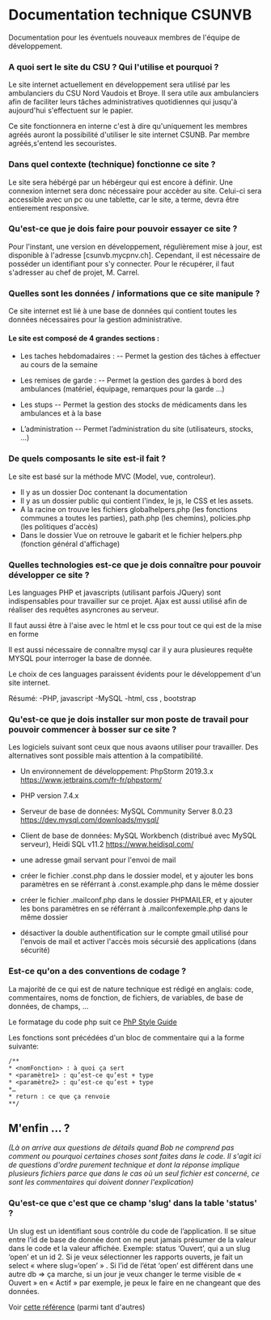 # Documentation technique CSUNVB

Documentation pour les éventuels nouveaux membres de l'équipe de développement. 

### A quoi sert le site du CSU ? Qui l'utilise et pourquoi ?

Le site internet actuellement en développement sera utilisé par les ambulanciers du CSU Nord Vaudois et Broye.
Il sera utile aux ambulanciers afin de faciliter leurs tâches administratives quotidiennes qui jusqu'à aujourd'hui s'effectuent sur le papier.

Ce site fonctionnera en interne c'est à dire qu'uniquement les membres agréés auront la possibilité d'utiliser le site internet CSUNB. Par membre agréés,s'entend les secouristes.

### Dans quel contexte (technique) fonctionne ce site ?

Le site sera hébérgé par un hébérgeur qui est encore à définir. Une connexion internet sera donc nécessaire pour accèder au site. Celui-ci sera accessible avec un pc ou une tablette, car le site, a terme, devra être entierement responsive.

### Qu'est-ce que je dois faire pour pouvoir essayer ce site ?

Pour l'instant, une version en développement, régulièrement mise à jour,  est disponible à l'adresse [csunvb.mycpnv.ch]. Cependant, il est nécessaire de posséder un identifiant pour s'y connecter. Pour le récupérer, il faut s'adresser au chef de projet, M. Carrel.

### Quelles sont les données / informations que ce site manipule ?

Ce site internet est lié à une base de données qui contient toutes les données nécessaires pour la gestion administrative.
#### Le site est composé de 4 grandes sections :

- Les taches hebdomadaires :
-- Permet la gestion des tâches à effectuer au cours de la semaine


- Les remises de garde : 
-- Permet la gestion des gardes à bord des ambulances (matériel, équipage, remarques pour la garde ...)


- Les stups
-- Permet la gestion des stocks de médicaments dans les ambulances et à la base

- L’administration
-- Permet l’administration du site (utilisateurs, stocks, …)


### De quels composants le site est-il fait ? 

Le site est basé sur la méthode MVC (Model, vue, controleur).
- Il y as un dossier Doc contenant la documentation
- Il y as un dossier public qui contient l'index, le js, le CSS et les assets.
- A la racine on trouve les fichiers globalhelpers.php (les fonctions communes a toutes les parties), path.php (les chemins), policies.php (les politiques d'accès)
- Dans le dossier Vue on retrouve le gabarit et le fichier helpers.php (fonction général d'affichage)

### Quelles technologies est-ce que je dois connaître pour pouvoir développer ce site ? 

Les languages PHP et javascripts (utilisant parfois JQuery) sont indispensables pour travailler sur ce projet.
Ajax est aussi utilisé afin de réaliser des requêtes asyncrones au serveur.

Il faut aussi être à l'aise avec le html et le css pour tout ce qui est de la mise en forme

Il est aussi nécessaire de connaître mysql car il y aura plusieures requête MYSQL pour interroger la base de donnée.

Le choix de ces languages paraissent évidents pour le développement d'un site internet.

Résumé:
-PHP, javascript
-MySQL
-html, css , bootstrap




### Qu'est-ce que je dois installer sur mon poste de travail pour pouvoir commencer à bosser sur ce site ?
Les logiciels suivant sont ceux que nous avaons utiliser pour travailler. Des alternatives sont possible mais attention à la compatibilité.


- Un environnement de développement: PhpStorm 2019.3.x https://www.jetbrains.com/fr-fr/phpstorm/
- PHP version 7.4.x
- Serveur de base de données: MySQL Community Server 8.0.23 https://dev.mysql.com/downloads/mysql/
- Client de base de données: MySQL Workbench (distribué avec MySQL serveur), Heidi SQL v11.2 https://www.heidisql.com/
- une adresse gmail servant pour l'envoi de mail

- créer le fichier .const.php dans le dossier model, et y ajouter les bons paramètres en se référrant à .const.example.php dans le même dossier
- créer le fichier .mailconf.php dans le dossier PHPMAILER, et y ajouter les bons paramètres en se référrant à .mailconfexemple.php dans le même dossier
- désactiver la double authentification sur le compte gmail utilisé pour l'envois de mail et activer l'accès mois sécursié des applications (dans sécurité)

### Est-ce qu'on a des conventions de codage ?

La majorité de ce qui est de nature technique est rédigé en anglais: code, commentaires, noms de fonction, de fichiers, de variables, de base de données, de champs, ...

Le formatage du code php suit ce [PhP Style Guide](https://gist.github.com/ryansechrest/8138375)

Les fonctions sont précédées d'un bloc de commentaire qui a la forme suivante:

```
/**
* <nomFonction> : à quoi ça sert
* <paramètre1> : qu’est-ce qu’est + type
* <paramètre2> : qu’est-ce qu’est + type
*…
* return : ce que ça renvoie
**/
```

## M'enfin ... ?

_(Là on arrive aux questions de détails quand Bob ne comprend pas comment ou pourquoi certaines choses sont faites dans le code.
Il s'agit ici de questions d'ordre purement technique et dont la réponse implique plusieurs fichiers parce que dans le cas où un seul fichier est concerné, ce sont les commentaires qui doivent donner l'explication)_

### Qu'est-ce que c'est que ce champ 'slug' dans la table 'status' ?

Un slug est un identifiant sous contrôle du code de l’application. Il se situe entre l’id de base de donnée dont on ne peut jamais présumer de la valeur dans le code et la valeur affichée. Exemple: status ‘Ouvert’, qui a un slug ‘open’ et un id 2. Si je veux sélectionner les rapports ouverts, je fait un select « where slug=‘open’ » . Si l’id de l’état ‘open’ est différent dans une autre db => ça marche, si un jour je veux changer le terme visible de « Ouvert » en « Actif » par exemple, je peux le faire en ne changeant que des données. 

Voir [cette référence](https://medium.com/dailyjs/web-developer-playbook-slug-a6dcbe06c284) (parmi tant d'autres)


